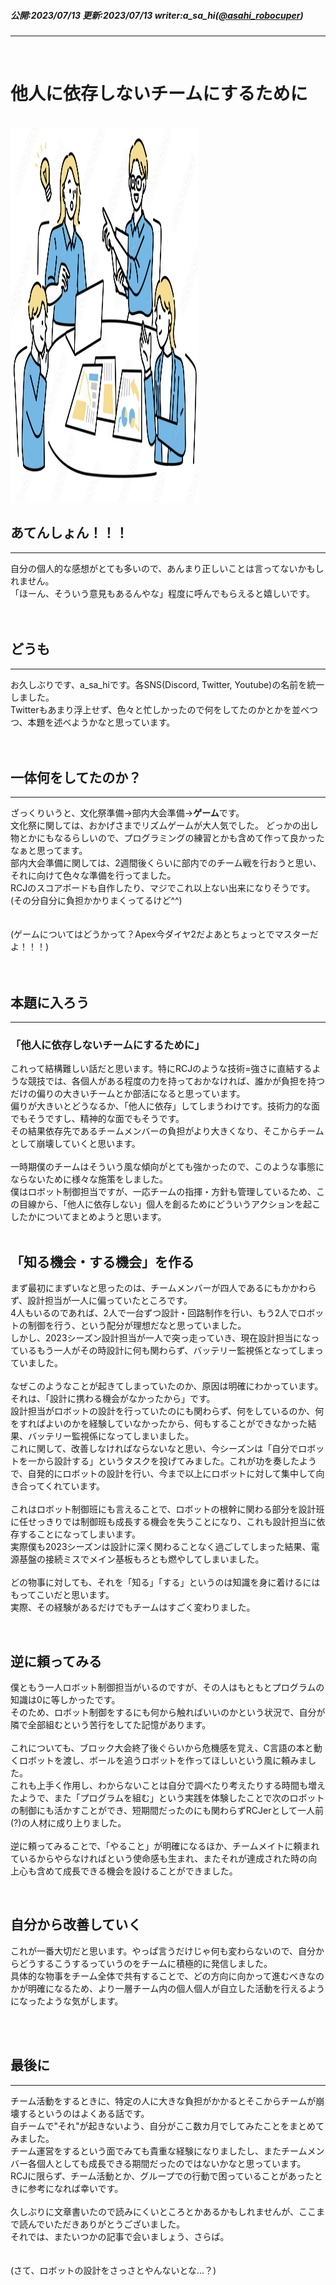 ##### 公開:2023/07/13 更新:2023/07/13 writer:a_sa_hi([@asahi_robocuper](https://twitter.com/asahi_robocuper))
---
<br>

# 他人に依存しないチームにするために

<br>
<img src="title.png" class="postpic" height=600px width=300px> 
<br>

## あてんしょん！！！
---
自分の個人的な感想がとても多いので、あんまり正しいことは言ってないかもしれません。<br>
「ほーん、そういう意見もあるんやな」程度に呼んでもらえると嬉しいです。<br>
<br>
<br>

## どうも
---
お久しぶりです、a_sa_hiです。各SNS(Discord, Twitter, Youtube)の名前を統一しました。<br>
Twitterもあまり浮上せず、色々と忙しかったので何をしてたのかとかを並べつつ、本題を述べようかなと思っています。<br>
<br>
<br>

## 一体何をしてたのか？
---
ざっくりいうと、文化祭準備→部内大会準備→**ゲーム**です。<br>
文化祭に関しては、おかげさまでリズムゲームが大人気でした。
どっかの出し物とかにもなるらしいので、プログラミングの練習とかも含めて作って良かったなぁと思ってます。<br>
部内大会準備に関しては、2週間後くらいに部内でのチーム戦を行おうと思い、それに向けて色々な準備を行ってました。<br>
RCJのスコアボードも自作したり、マジでこれ以上ない出来になりそうです。(その分自分に負担かかりまくってるけど^^)<br>
<br>
<br>
(ゲームについてはどうかって？Apex今ダイヤ2だよあとちょっとでマスターだよ！！！)<br>
<br>
<br>

## 本題に入ろう
---

### 「**他人に依存しないチームにするために**」<br>

これって結構難しい話だと思います。特にRCJのような技術=強さに直結するような競技では、各個人がある程度の力を持っておかなければ、誰かが負担を持つだけの偏りの大きいチームとか部活になると思っています。<br>
偏りが大きいとどうなるか、「他人に依存」してしまうわけです。技術力的な面でもそうですし、精神的な面でもそうです。<br>
その結果依存先であるチームメンバーの負担がより大きくなり、そこからチームとして崩壊していくと思います。<br>
<br>
一時期僕のチームはそういう風な傾向がとても強かったので、このような事態にならないために様々な施策をしました。<br>
僕はロボット制御担当ですが、一応チームの指揮・方針も管理しているため、この目線から、「他人に依存しない」個人を創るためにどういうアクションを起こしたかについてまとめようと思います。
<br>
<br>

## 「知る機会・する機会」を作る
まず最初にまずいなと思ったのは、チームメンバーが四人であるにもかかわらず、設計担当が一人に偏っていたところです。<br>
4人もいるのであれば、2人で一台ずつ設計・回路制作を行い、もう2人でロボットの制御を行う、という配分が理想だなと思っていました。<br>
しかし、2023シーズン設計担当が一人で突っ走っていき、現在設計担当になっているもう一人がその時設計に何も関わらず、バッテリー監視係となってしまっていました。<br>
<br>
なぜこのようなことが起きてしまっていたのか、原因は明確にわかっています。それは、「設計に携わる機会がなかったから」です。<br>
設計担当がロボットの設計を行っていたのにも関わらず、何をしているのか、何をすればよいのかを経験していなかったから、何もすることができなかった結果、バッテリー監視係になってしまいました。<br>
これに関して、改善しなければならないなと思い、今シーズンは「自分でロボットを一から設計する」というタスクを投げてみました。これが功を奏したようで、自発的にロボットの設計を行い、今まで以上にロボットに対して集中して向き合ってくれています。<br>
<br>
これはロボット制御班にも言えることで、ロボットの根幹に関わる部分を設計班に任せっきりでは制御班も成長する機会を失うことになり、これも設計担当に依存することになってしまいます。<br>
実際僕も2023シーズンは設計に深く関わることなく過ごしてしまった結果、電源基盤の接続ミスでメイン基板もろとも燃やしてしまいました。<br>
<br>
どの物事に対しても、それを「知る」「する」というのは知識を身に着けるにはもってこいだと思います。<br>
実際、その経験があるだけでもチームはすごく変わりました。<br>

<br>

## 逆に頼ってみる
僕ともう一人ロボット制御担当がいるのですが、その人はもともとプログラムの知識は0に等しかったです。<br>
そのため、ロボット制御をするにも何から触ればいいのかという状況で、自分が隣で全部組むという苦行をしてた記憶があります。<br>
<br>
これについても、ブロック大会終了後ぐらいから危機感を覚え、C言語の本と動くロボットを渡し、ボールを追うロボットを作ってほしいという風に頼みました。<br>
これも上手く作用し、わからないことは自分で調べたり考えたりする時間も増えたようで、また「プログラムを組む」という実践を体験したことで次のロボットの制御にも活かすことができ、短期間だったのにも関わらずRCJerとして一人前(?)の人材に成り上りました。<br>
<br>
逆に頼ってみることで、「やること」が明確になるほか、チームメイトに頼まれているからやらなければという使命感も生まれ、またそれが達成された時の向上心も含めて成長できる機会を設けることができました。<br>

<br>

## 自分から改善していく
これが一番大切だと思います。やっぱ言うだけじゃ何も変わらないので、自分からどうするこうするっていうのをチームに積極的に発信しました。<br>
具体的な物事をチーム全体で共有することで、どの方向に向かって進むべきなのかが明確になるため、より一層チーム内の個人個人が自立した活動を行えるようになったような気がします。<br>

<br>
<br>

## 最後に
---
チーム活動をするときに、特定の人に大きな負担がかかるとそこからチームが崩壊するというのはよくある話です。<br>
自チームで"それ"が起きないよう、自分がここ数カ月でしてみたことをまとめてみました。<br>
チーム運営をするという面でみても貴重な経験になりましたし、またチームメンバー各個人としても成長できる期間だったのではないかなと思っています。<br>
RCJに限らず、チーム活動とか、グループでの行動で困っていることがあったときに参考になれば幸いです。<br>
<br>
久しぶりに文章書いたので読みにくいところとかあるかもしれませんが、ここまで読んでいただきありがとうございました。<br>
それでは、またいつかの記事で会いましょう、さらば。<br>
<br>
<br>
(さて、ロボットの設計をさっさとやんないとな…？)
<br>